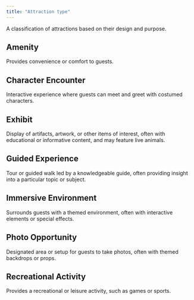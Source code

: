 ```yaml
---
title: "Attraction type"
---
```


A classification of attractions based on their design and purpose.

## Amenity
Provides convenience or comfort to guests.

## Character Encounter
Interactive experience where guests can meet and greet with costumed characters.

## Exhibit
Display of artifacts, artwork, or other items of interest, often with educational or informative content, and may feature live animals.

## Guided Experience
Tour or guided walk led by a knowledgeable guide, often providing insight into a particular topic or subject.

## Immersive Environment
Surrounds guests with a themed environment, often with interactive elements or special effects.

## Photo Opportunity
Designated area or setup for guests to take photos, often with themed backdrops or props.

## Recreational Activity
Provides a recreational or leisure activity, such as games or sports.